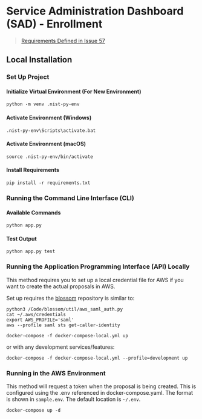 # Service Administration Dashboard (SAD) - Enrollment

> [Requirements Defined in Issue 57](https://github.com/usnistgov/blossom/issues/57)

## Local Installation

### Set Up Project

#### Initialize Virtual Environment (For New Environment)

```
python -m venv .nist-py-env
```

#### Activate Environment (Windows)

```
.nist-py-env\Scripts\activate.bat
```

#### Activate Environment (macOS)

```
source .nist-py-env/bin/activate
```

#### Install Requirements

```
pip install -r requirements.txt
```

### Running the Command Line Interface (CLI)

#### Available Commands

```
python app.py
```

#### Test Output

```
python app.py test
```

### Running the Application Programming Interface (API) Locally

This method requires you to set up a local credential file for AWS if you want to create the actual proposals in AWS.

Set up requires the [blossom](https://github.com/usnistgov/blossom) repository is similar to:

```
python3 /Code/blossom/util/aws_saml_auth.py
cat ~/.aws/credentials
export AWS_PROFILE='saml'
aws --profile saml sts get-caller-identity
```

```
docker-compose -f docker-compose-local.yml up
```

or with any development services/features:

```
docker-compose -f docker-compose-local.yml --profile=development up
```

### Running in the AWS Environment

This method will request a token when the proposal is being created. This is configured using the .env referenced in docker-compose.yaml.  The format is shown in `sample.env`.  The default location is `~/.env`.

```
docker-compose up -d
```